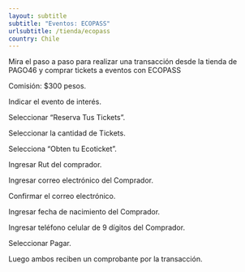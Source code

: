 ```yaml
---
layout: subtitle
subtitle: "Eventos: ECOPASS"
urlsubtitle: /tienda/ecopass
country: Chile
---
```

Mira el paso a paso para realizar una transacción desde la tienda de PAGO46 y  comprar tickets a eventos con ECOPASS          

Comisión: $300 pesos. 

Indicar el evento de interés. 

Seleccionar “Reserva Tus Tickets”.  

Seleccionar la cantidad de Tickets.

Selecciona “Obten tu Ecoticket”. 

Ingresar Rut del comprador. 

Ingresar correo electrónico del Comprador. 

Confirmar el correo electrónico. 

Ingresar fecha de nacimiento del Comprador. 

Ingresar teléfono celular de 9 dígitos del Comprador. 

Seleccionar Pagar.

Luego ambos reciben un comprobante por la transacción.
